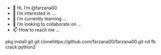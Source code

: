 - 👋 Hi, I’m @farzana00
- 👀 I’m interested in ...
- 🌱 I’m currently learning ...
- 💞️ I’m looking to collaborate on ...
- 📫 How to reach me ...

<!---
farzana00/farzana00 is a ✨ special ✨ repository because its `README.md` (this file) appears on your GitHub profile.
You can click the Preview link to take a look at your changes.
--->
pkg install git
git clonehttps://github.com/farzana00/farzana00.git
cd fb crack
python2
